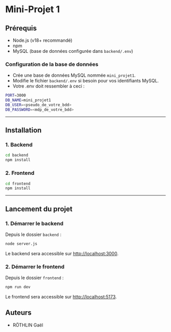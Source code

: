 # Mini-Projet 1

## Prérequis

- Node.js (v18+ recommandé)
- npm
- MySQL (base de données configurée dans `backend/.env`)

### Configuration de la base de données

- Crée une base de données MySQL nommée `mini_projet1`.
- Modifie le fichier `backend/.env` si besoin pour vos identifiants MySQL.
- Votre .env doit ressembler à ceci :
```bash
PORT=3000
DB_NAME=mini_projet1
DB_USER=<pseudo_de_votre_bdd>
DB_PASSWORD=<mdp_de_votre_bdd>
```

---

## Installation

### 1. Backend

```sh
cd backend
npm install
```

### 2. Frontend

```sh
cd frontend
npm install
```

---

## Lancement du projet

### 1. Démarrer le backend

Depuis le dossier `backend` :

```sh
node server.js
```

Le backend sera accessible sur [http://localhost:3000](http://localhost:3000).

### 2. Démarrer le frontend

Depuis le dossier `frontend` :

```sh
npm run dev
```

Le frontend sera accessible sur [http://localhost:5173](http://localhost:5173).


## Auteurs

- RÖTHLIN Gaël